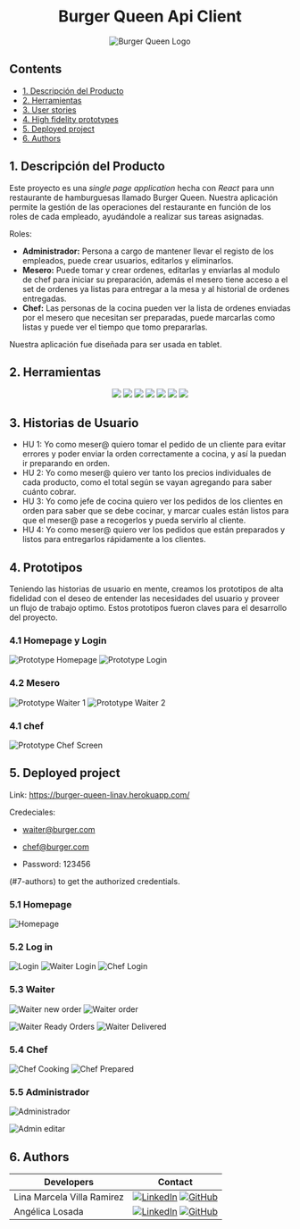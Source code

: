 <div align="center">
  <h1> Burger Queen Api Client </h1>

  ![Burger Queen Logo](./src/assets/logoReadme.png)

</div>

## Contents

* [1. Descripción del Producto](#1-Descripción-del-Producto)
* [2. Herramientas](#2-Herramientas)
* [3. User stories](#3-user-stories)
* [4. High fidelity prototypes](#4-high-fidelity-prototypes)
* [5. Deployed project](#5-deployed-project)
* [6. Authors](#6-authors)

## 1. Descripción del Producto

Este proyecto es una *single page application* hecha con *React* para unn restaurante de hamburguesas llamado Burger Queen. Nuestra aplicación permite la gestión de las operaciones del restaurante en función de los roles de cada empleado, ayudándole a realizar sus tareas asignadas. 

Roles:
 
* **Administrador:** Persona a cargo de mantener llevar el registo de los empleados, puede crear usuarios, editarlos y eliminarlos. 
* **Mesero:** Puede tomar y crear ordenes, editarlas y enviarlas al modulo de chef para iniciar su preparación, además el mesero tiene acceso a el set de ordenes ya listas para entregar a la mesa y al historial de ordenes entregadas. 
* **Chef:** Las personas de la cocina pueden ver la lista de ordenes enviadas por el mesero que necesitan ser preparadas, puede marcarlas como listas y puede ver el tiempo que tomo prepararlas.

Nuestra aplicación fue diseñada para ser usada en tablet. 

## 2. Herramientas


<div align="center">
<a title="ReactJs" href="https://es.reactjs.org/"><img src="https://img.shields.io/badge/React-20232A?style=for-the-badge&logo=react&logoColor=61DAFB"></a>
<a title="ReactRouter" href="https://es.reactjs.org/"><img src="https://img.shields.io/badge/React_Router-CA4245?style=for-the-badge&logo=react-router&logoColor=white"></a>
<a title="JavaScript" href="https://developer.mozilla.org/es/docs/Web/JavaScript"><img src="https://img.shields.io/badge/JavaScript-323330?style=for-the-badge&logo=javascript&logoColor=F7DF1E"></a>
<a title="CSS" href="https://developer.mozilla.org/es/docs/Web/CSS"><img src="https://img.shields.io/badge/CSS3-1572B6?style=for-the-badge&logo=css3&logoColor=white"></a>
<a title="Jest" href="https://jestjs.io/"><img src="https://img.shields.io/badge/Jest-C21325?style=for-the-badge&logo=jest&logoColor=white"></a>
<a title="Eslint" href="https://eslint.org/"><img src="https://img.shields.io/badge/eslint-3A33D1?style=for-the-badge&logo=eslint&logoColor=white"></a>
<a title="Figma" href="https://www.figma.com/file/9Lkk5oAp6M3n7qUvPnAPDb/Burger-Queen?node-id=0%3A1/"><img src="https://img.shields.io/badge/Figma-F24E1E?style=for-the-badge&logo=figma&logoColor=white"></a>
</div>


## 3. Historias de Usuario

- HU 1: Yo como meser@ quiero tomar el pedido de un cliente para evitar errores y poder enviar la orden correctamente a cocina, y así la puedan ir preparando en orden.
- HU 2: Yo como meser@ quiero ver tanto los precios individuales de cada producto, como el total según se vayan agregando para saber cuánto cobrar.
- HU 3: Yo como jefe de cocina quiero ver los pedidos de los clientes en orden para saber que se debe cocinar, y marcar cuales están listos para que el meser@ pase a recogerlos y pueda servirlo al cliente.
- HU 4: Yo como meser@ quiero ver los pedidos que están preparados y listos para entregarlos rápidamente a los clientes.


## 4. Prototipos 

Teniendo las historias de usuario en mente, creamos los prototipos de alta fidelidad con el deseo de entender las necesidades del usuario y proveer un flujo de trabajo optimo. Estos prototipos fueron claves para el desarrollo del proyecto.


### 4.1 Homepage y Login 

![Prototype Homepage](./src/assets/protoypeHomepage.png) ![Prototype Login](./src/assets/protoypeLogin.png)


### 4.2 Mesero

![Prototype Waiter 1](./src/assets/protoypeWaiterNewOrder.png) ![Prototype Waiter 2](./src/assets/protoypeOrders.png)


### 4.1 chef

![Prototype Chef Screen](./src/assets/protoypeCookingPrepared.png)


## 5. Deployed project

Link: https://burger-queen-linav.herokuapp.com/ 

Credeciales:
* waiter@burger.com
* chef@burger.com

* Password: 123456 

(#7-authors) to get the authorized credentials.


### 5.1 Homepage 

![Homepage](./src/assets/homepage.png)


### 5.2 Log in 

![Login](./src/assets/login.png) ![Waiter Login](./src/assets/LoginWaiter.png) ![Chef Login](./src/assets/loginChef.png)


### 5.3 Waiter 

![Waiter new order](./src/assets/WaiterNewOrder.png) ![Waiter order](./src/assets/waiterOrder.png)

![Waiter Ready Orders](./src/assets/waiterReady.png) ![Waiter Delivered](./src/assets/waiterDelivered.png)


### 5.4 Chef 

![Chef Cooking](./src/assets/chefCooking.png) ![Chef Prepared](./src/assets/ChefPrepared.png)


### 5.5 Administrador

![Administrador](./src/assets/admin.png) 

![Admin editar](./src/assets/adminEdit.png)


## 6. Authors

| Developers | Contact |
| ------------- | ------------- |
| Lina Marcela Villa Ramirez | [![LinkedIn](https://img.shields.io/badge/linkedin-%230077B5.svg?style=for-the-badge&logo=linkedin&logoColor=white)](https://www.linkedin.com/in/lina-marcela-villa/) [![GitHub](https://img.shields.io/badge/github-%23121011.svg?style=for-the-badge&logo=github&logoColor=white)](https://github.com/Lina-1985-cloud) |
| Angélica Losada| [![LinkedIn](https://img.shields.io/badge/linkedin-%230077B5.svg?style=for-the-badge&logo=linkedin&logoColor=white)](https://www.linkedin.com/in/alossada/) [![GitHub](https://img.shields.io/badge/github-%23121011.svg?style=for-the-badge&logo=github&logoColor=white)](https://github.com/alossada) |

